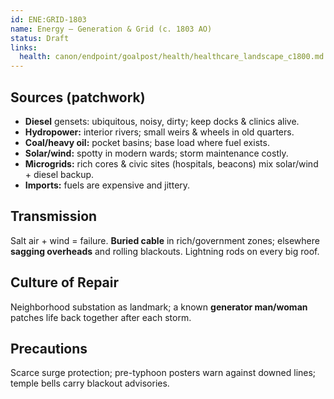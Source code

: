 ```yaml
---
id: ENE:GRID-1803
name: Energy — Generation & Grid (c. 1803 AO)
status: Draft
links:
  health: canon/endpoint/goalpost/health/healthcare_landscape_c1800.md
---
```


## Sources (patchwork)
- **Diesel** gensets: ubiquitous, noisy, dirty; keep docks & clinics alive.
- **Hydropower:** interior rivers; small weirs & wheels in old quarters.
- **Coal/heavy oil:** pocket basins; base load where fuel exists.
- **Solar/wind:** spotty in modern wards; storm maintenance costly.
- **Microgrids:** rich cores & civic sites (hospitals, beacons) mix solar/wind + diesel backup.
- **Imports:** fuels are expensive and jittery.

## Transmission
Salt air + wind = failure. **Buried cable** in rich/government zones; elsewhere **sagging overheads** and rolling blackouts. Lightning rods on every big roof.

## Culture of Repair
Neighborhood substation as landmark; a known **generator man/woman** patches life back together after each storm.

## Precautions
Scarce surge protection; pre-typhoon posters warn against downed lines; temple bells carry blackout advisories.
